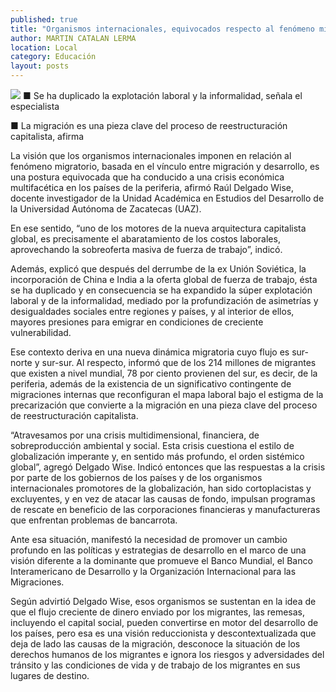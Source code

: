 ```yaml
---
published: true
title: "Organismos internacionales, equivocados respecto al fenómeno migratorio: Raúl Delgado Wise"
author: MARTIN CATALAN LERMA
location: Local
category: Educación
layout: posts
---
```


![](http://i.imgur.com/Mu9RxCfm.jpg)
■ Se ha duplicado la explotación laboral y la informalidad, señala el especialista 

■ La migración es una pieza clave del proceso de reestructuración capitalista, afirma

La visión que los organismos internacionales imponen en relación al fenómeno migratorio, basada en el vínculo entre migración y desarrollo, es una postura equivocada que ha conducido a una crisis económica multifacética en los países de la periferia, afirmó Raúl Delgado Wise, docente investigador de la Unidad Académica en Estudios del Desarrollo de la Universidad Autónoma de Zacatecas (UAZ).

En ese sentido, “uno de los motores de la nueva arquitectura capitalista global, es precisamente el abaratamiento de los costos laborales, aprovechando la sobreoferta masiva de fuerza de trabajo”, indicó.

Además, explicó que después del derrumbe de la ex Unión Soviética, la incorporación de China e India a la oferta global de fuerza de trabajo, ésta se ha duplicado y en consecuencia se ha expandido la súper explotación laboral y de la informalidad, mediado por la profundización de asimetrías y desigualdades sociales entre regiones y países, y al interior de ellos, mayores presiones para emigrar en condiciones de creciente vulnerabilidad.

Ese contexto deriva en una nueva dinámica migratoria cuyo flujo es  sur-norte y sur-sur. Al respecto, informó que de los 214 millones de migrantes que existen a nivel mundial, 78 por ciento provienen del sur, es decir, de la periferia, además de la existencia de un significativo contingente de migraciones internas que reconfiguran el mapa laboral bajo el estigma de la precarización que convierte a la migración en una pieza clave del proceso de reestructuración capitalista.

“Atravesamos por una crisis multidimensional, financiera, de sobreproducción ambiental y social. Esta crisis cuestiona el estilo de globalización imperante y, en sentido más profundo, el orden sistémico global”, agregó Delgado Wise.
Indicó entonces que las respuestas a la crisis por parte de los gobiernos de los países y de los organismos internacionales promotores de la globalización, han sido cortoplacistas y excluyentes, y en vez de atacar las causas de fondo, impulsan programas de rescate en beneficio de las corporaciones financieras y manufactureras que enfrentan problemas de bancarrota.

Ante esa situación, manifestó la necesidad de promover un cambio profundo en las políticas y estrategias de desarrollo en el marco de una visión diferente a la dominante que promueve el Banco Mundial, el Banco Interamericano de Desarrollo y la Organización Internacional para las Migraciones.

Según advirtió Delgado Wise, esos organismos se sustentan en la idea de que el flujo creciente de dinero enviado por los migrantes, las remesas, incluyendo el capital social, pueden convertirse en motor del desarrollo de los países, pero esa es una visión reduccionista y descontextualizada que deja de lado las causas de la migración, desconoce la situación de los derechos humanos de los migrantes e ignora los riesgos y adversidades del tránsito y las condiciones de vida y de trabajo de los migrantes en sus lugares de destino.
